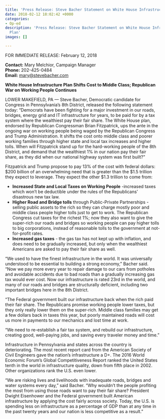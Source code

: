 ```yaml
---
title: 'Press Release: Steve Bacher Statement on White House Infrastructure Plan'
date: 2018-02-12 18:02:42 +0000
categories:
- Op-ed
description: 'Press Release: Steve Bacher Statement on White House Infrastructure
  Plan'
images: []

---
```

FOR IMMEDIATE RELEASE: February 12, 2018

**Contact:​** Mary Melchior, Campaign Manager    
**Phone:​** 202-425-0484   
**Email:​** mary@stevebacher.com 

**White House Infrastructure Plan Shifts Cost to Middle Class; Republican War on Working People Continues** 

LOWER MAKEFIELD, PA — Steve Bacher, Democratic candidate for Congress in Pennsylvania’s 8th District, released the following statement today: “Democrats have been fighting for a major investment in our roads, bridges, energy grid and IT infrastructure for years, to be paid for by a tax system where the wealthiest pay their fair share. The White House plan, endorsed by Republican Congressman Brian Fitzpatrick, ups the ante in the ongoing war on working people being waged by the Republican Congress and Trump Administration. It shifts the cost onto middle class and poorer working families through higher state and local tax increases and higher tolls. When will Fitzpatrick stand up for the hard-working people of the 8th District, and demand that the wealthiest 1% in our nation pay their fair share, as they did when our national highway system was first built?” 

Fitzpatrick and Trump propose to pay 13% of the cost with federal dollars: $200 billion of an overwhelming need that is greater than the $1.5 trillion they expect to leverage. They expect the other $1.3 trillion to come from: 

* **Increased State and Local Taxes on Working People** - ​increased taxes which won’t be deductible under the rules of the Republicans’ disastrous new tax law. 
* **Higher Road and Bridge tolls** ​through Public-Private Partnerships - selling public assets to the rich so they can charge mostly poor and middle class people higher tolls just to get to work. The Republican Congress cut taxes for the richest 1%; now they also want to give the super-rich our roads and bridges so working people can pay higher tolls to big corporations, instead of reasonable tolls to the government at not-for-profit rates. 
* **Increased gas taxes** - ​the gas tax has not kept up with inflation, and does need to be gradually increased, but only when the wealthiest Americans are asked to pay their fair share as well. 

“We used to have the finest infrastructure in the world. It was universally understood to be essential to building a strong economy,” Bacher said. “Now we pay more every year to repair damage to our cars from potholes and avoidable accidents due to bad roads than a gradually increasing gas tax would ever cost. Now our infrastructure is rated 23rd in the world, and many of our roads and bridges are structurally deficient, including two important bridges here in the 8th District. 

“The Federal government built our infrastructure back when the rich paid their fair share. The Republicans promise working people lower taxes, but they only really lower them on the super-rich. Middle class families may get a few dollars back in taxes this year, but poorly maintained roads will cost us more in payments to our mechanics and lost time at work. 

“We need to re-establish a fair tax system, and rebuild our infrastructure, creating good, well-paying jobs, and saving every traveler money and time.” 

Infrastructure in Pennsylvania and states across the country is deteriorating. The most recent report card from the American Society of Civil Engineers gave the nation’s infrastructure a D+. The 2016 World Economic Forum’s Global Competitiveness Report ranked the United States tenth in the world in infrastructure quality, down from fifth place in 2002. Other organizations rank the U.S. even lower. 

“We are risking lives and livelihoods with inadequate roads, bridges and water systems every day,” said Bacher. “Why wouldn’t the people profiting the most from using those roads want to pay their fair share? President Dwight Eisenhower and the Federal government built American infrastructure by applying the cost fairly across society. Today, the U.S. is spending less on infrastructure as a percentage of GDP than at any time in the past twenty years and our nation is less competitive as a result.”